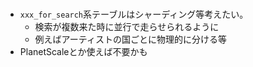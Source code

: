 #

- `xxx_for_search`系テーブルはシャーディング等考えたい。
  - 検索が複数来た時に並行で走らせられるように
  - 例えばアーティストの国ごとに物理的に分ける等
- PlanetScaleとか使えば不要かも
